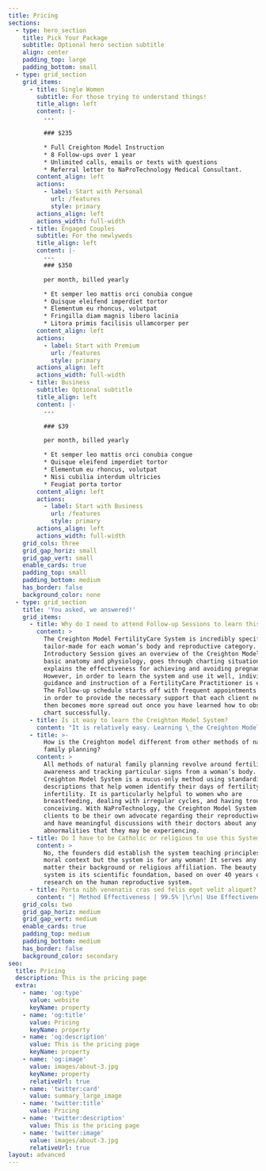 ```yaml
---
title: Pricing
sections:
  - type: hero_section
    title: Pick Your Package
    subtitle: Optional hero section subtitle
    align: center
    padding_top: large
    padding_bottom: small
  - type: grid_section
    grid_items:
      - title: Single Women
        subtitle: For those trying to understand things!
        title_align: left
        content: |-
          ---

          ### $235

          * Full Creighton Model Instruction
          * 8 Follow-ups over 1 year
          * Unlimited calls, emails or texts with questions
          * Referral letter to NaProTechnology Medical Consultant. 
        content_align: left
        actions:
          - label: Start with Personal
            url: /features
            style: primary
        actions_align: left
        actions_width: full-width
      - title: Engaged Couples
        subtitle: For the newlyweds
        title_align: left
        content: |-
          ---
          ### $350

          per month, billed yearly

          * Et semper leo mattis orci conubia congue
          * Quisque eleifend imperdiet tortor
          * Elementum eu rhoncus, volutpat
          * Fringilla diam magnis libero lacinia
          * Litora primis facilisis ullamcorper per
        content_align: left
        actions:
          - label: Start with Premium
            url: /features
            style: primary
        actions_align: left
        actions_width: full-width
      - title: Business
        subtitle: Optional subtitle
        title_align: left
        content: |-
          ---

          ### $39

          per month, billed yearly

          * Et semper leo mattis orci conubia congue
          * Quisque eleifend imperdiet tortor
          * Elementum eu rhoncus, volutpat
          * Nisi cubilia interdum ultricies
          * Feugiat porta tortor
        content_align: left
        actions:
          - label: Start with Business
            url: /features
            style: primary
        actions_align: left
        actions_width: full-width
    grid_cols: three
    grid_gap_horiz: small
    grid_gap_vert: small
    enable_cards: true
    padding_top: small
    padding_bottom: medium
    has_border: false
    background_color: none
  - type: grid_section
    title: 'You asked, we answered!'
    grid_items:
      - title: Why do I need to attend Follow-up Sessions to learn this method?
        content: >
          The Creighton Model FertilityCare System is incredibly specific. It is
          tailor-made for each woman’s body and reproductive category. The
          Introductory Session gives an overview of the Creighton Model, reviews
          basic anatomy and physiology, goes through charting situations, and
          explains the effectiveness for achieving and avoiding pregnancy.
          However, in order to learn the system and use it well, individual
          guidance and instruction of a FertilityCare Practitioner is essential.
          The Follow-up schedule starts off with frequent appointments initially
          in order to provide the necessary support that each client needs, it
          then becomes more spread out once you have learned how to observe and
          chart successfully.
      - title: Is it easy to learn the Creighton Model System?
        content: "It is relatively easy. Learning \_the Creighton Model System is a skill, like any skill after a bit of practice, it does become easy!\_The follow-ups with a trained FertilityCare Practitioner provide the couple with the confidence needed to quickly learn the System. The Creighton Model is not designed to be learned from a relative, friend, book or the information from this website.\_\n"
      - title: >-
          How is the Creighton model different from other methods of natural
          family planning?
        content: >
          All methods of natural family planning revolve around fertility
          awareness and tracking particular signs from a woman’s body. The
          Creighton Model System is a mucus-only method using standardized
          descriptions that help women identify their days of fertility and
          infertility. It is particularly helpful to women who are
          breastfeeding, dealing with irregular cycles, and having trouble
          conceiving. With NaProTechnology, the Creighton Model System empowers
          clients to be their own advocate regarding their reproductive health
          and have meaningful discussions with their doctors about any
          abnormalities that they may be experiencing.
      - title: Do I have to be Catholic or religious to use this System?
        content: >
          No, the founders did establish the system teaching principles within a
          moral context but the system is for any woman! It serves any woman no
          matter their background or religious affiliation. The beauty of the
          system is its scientific foundation, based on over 40 years of
          research on the human reproductive system.
      - title: Porta nibh venenatis cras sed felis eget velit aliquet?
        content: "| Method Effectiveness | 99.5% |\r\n| Use Effectiveness | 96.8% |\r\n*\\*Journal of Reproductive Medicine, June 1998*\n"
    grid_cols: two
    grid_gap_horiz: medium
    grid_gap_vert: medium
    enable_cards: true
    padding_top: medium
    padding_bottom: medium
    has_border: false
    background_color: secondary
seo:
  title: Pricing
  description: This is the pricing page
  extra:
    - name: 'og:type'
      value: website
      keyName: property
    - name: 'og:title'
      value: Pricing
      keyName: property
    - name: 'og:description'
      value: This is the pricing page
      keyName: property
    - name: 'og:image'
      value: images/about-3.jpg
      keyName: property
      relativeUrl: true
    - name: 'twitter:card'
      value: summary_large_image
    - name: 'twitter:title'
      value: Pricing
    - name: 'twitter:description'
      value: This is the pricing page
    - name: 'twitter:image'
      value: images/about-3.jpg
      relativeUrl: true
layout: advanced
---
```

